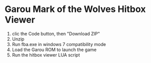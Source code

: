 # Garou Mark of the Wolves Hitbox Viewer

1. clic the Code button, then "Download ZIP"
2. Unzip
3. Run fba.exe in windows 7 compatibility mode
4. Load the Garou ROM to launch the game
5. Run the hitbox viewer LUA script
